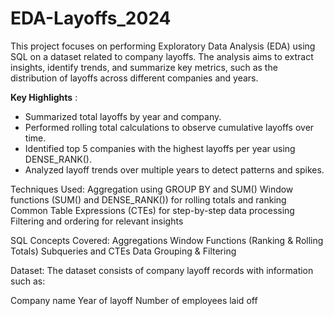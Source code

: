 # EDA-Layoffs_2024
This project focuses on performing Exploratory Data Analysis (EDA) using SQL on a dataset related to company layoffs. The analysis aims to extract insights, identify trends, and summarize key metrics, such as the distribution of layoffs across different companies and years. 

 **Key Highlights** :
- Summarized total layoffs by year and company.
- Performed rolling total calculations to observe cumulative layoffs over time.
- Identified top 5 companies with the highest layoffs per year using DENSE_RANK().
- Analyzed layoff trends over multiple years to detect patterns and spikes.


Techniques Used:
Aggregation using GROUP BY and SUM()
Window functions (SUM() and DENSE_RANK()) for rolling totals and ranking
Common Table Expressions (CTEs) for step-by-step data processing
Filtering and ordering for relevant insights


SQL Concepts Covered:
Aggregations
Window Functions (Ranking & Rolling Totals)
Subqueries and CTEs
Data Grouping & Filtering


Dataset:
The dataset consists of company layoff records with information such as:

Company name
Year of layoff
Number of employees laid off
